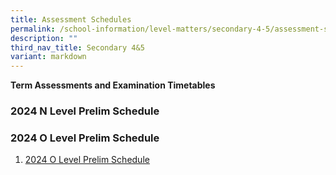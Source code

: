 ```yaml
---
title: Assessment Schedules
permalink: /school-information/level-matters/secondary-4-5/assessment-schedules/
description: ""
third_nav_title: Secondary 4&5
variant: markdown
---
```

**Term Assessments and Examination Timetables**  

### 2024 N Level Prelim Schedule




### 2024 O Level Prelim Schedule

1. [2024 O Level Prelim Schedule](/files/Examination%20Timetables/2024%20Exam%20Timetables/PRELIMS/2024_O_Prelims_Timetable_19_July_2024.pdf)